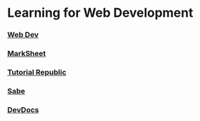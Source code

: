 # Learning for Web Development 

### [Web Dev](https://web.dev/)

### [MarkSheet](https://marksheet.io/)

### [Tutorial Republic](https://www.tutorialrepublic.com/)

### [Sabe](https://sabe.io/)

### [DevDocs](https://devdocs.io/)

